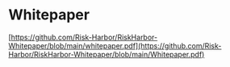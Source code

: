 # Whitepaper

[https://github.com/Risk-Harbor/RiskHarbor-Whitepaper/blob/main/whitepaper.pdf](https://github.com/Risk-Harbor/RiskHarbor-Whitepaper/blob/main/Whitepaper.pdf)

